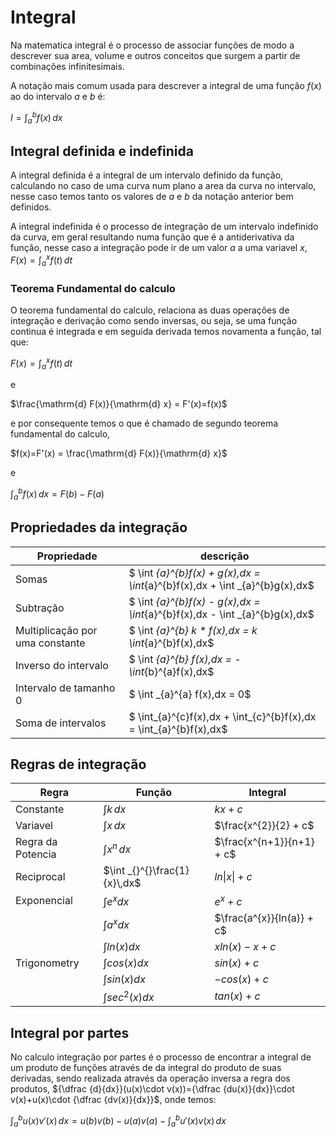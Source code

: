 # Integral

Na matematica integral é o processo de associar funções de modo a descrever sua area, volume e outros conceitos que surgem a partir de combinações infinitesimais.

A notação mais comum usada para descrever a integral de uma função $f(x)$ ao do intervalo $a$ e $b$ é:

$I = \int _{a}^{b}f(x)\,dx$

## Integral definida e indefinida

A integral definida é a integral de um intervalo definido da função, calculando no caso de uma curva num plano a area da curva no intervalo, nesse caso temos tanto os valores de $a$ e $b$ da notação anterior bem definidos.

A integral indefinida é o processo de integração de um intervalo indefinido da curva, em geral resultando numa função que é a antiderivativa da função, nesse caso a integração pode ir de um valor $a$ a uma variavel $x$, $F(x) = \int _{a}^{x}f(t)\,dt$

### Teorema Fundamental do calculo

O teorema fundamental do calculo, relaciona as duas operações de integração e derivação como sendo inversas, ou seja, se uma função continua é integrada e em seguida derivada temos novamenta a função, tal que:

$F(x)=\int _{a}^{x}f(t)\,dt$

e

$\frac{\mathrm{d} F(x)}{\mathrm{d} x} = F'(x)=f(x)$

e por consequente temos o que é chamado de segundo teorema fundamental do calculo,

$f(x)=F'(x) = \frac{\mathrm{d} F(x)}{\mathrm{d} x}$

e

$\int _{a}^{b}f(x)\,dx=F(b)-F(a)$

## Propriedades da integração

|Propriedade| descrição|
|-----|----|
| Somas | $ \int _{a}^{b}f(x) + g(x)\,dx = \int_{a}^{b}f(x)\,dx + \int _{a}^{b}g(x)\,dx$ |
| Subtração | $ \int _{a}^{b}f(x) - g(x)\,dx = \int_{a}^{b}f(x)\,dx - \int _{a}^{b}g(x)\,dx$ |
| Multiplicação por uma constante | $ \int _{a}^{b} k * f(x)\,dx = k \int_{a}^{b}f(x)\,dx$ |
| Inverso do intervalo | $ \int _{a}^{b} f(x)\,dx = -\int_{b}^{a}f(x)\,dx$ |
| Intervalo de tamanho 0 | $ \int _{a}^{a} f(x)\,dx = 0$ |
| Soma de intervalos  | $ \int_{a}^{c}f(x)\,dx + \int_{c}^{b}f(x)\,dx = \int_{a}^{b}f(x)\,dx$ |

## Regras de integração

|Regra| Função| Integral|
|-----|----|----|
|Constante|$\int _{}^{}k\,dx$|$kx + c$|
|Variavel|$\int _{}^{}x\,dx$|$\frac{x^{2}}{2} + c$|
|Regra da Potencia|$\int _{}^{}x^{n}\,dx$|$\frac{x^{n+1}}{n+1} + c$|
|Reciprocal|$\int _{}^{}\frac{1}{x}\,dx$|$ln\left \|x  \right \|+ c$|
|Exponencial|$\int _{}^{}e^{x}dx$|$e^{x} + c$|
||$\int _{}^{}a^{x}dx$|$\frac{a^{x}}{ln(a)} + c$|
||$\int _{}^{}ln(x)dx$|$xln(x) - x + c$|
|Trigonometry|$\int _{}^{}cos(x)dx$|$sin(x) + c$|
||$\int _{}^{}sin(x)dx$|$-cos(x) + c$|
||$\int _{}^{}sec^{2}(x)dx$|$tan(x) + c$|

## Integral por partes

No calculo integração por partes é o processo de encontrar a integral de um produto de funções através de da integral do produto de suas derivadas, sendo realizada através da operação inversa a regra dos produtos, ${\dfrac {d}{dx}}(u(x)\cdot v(x))={\dfrac {du(x)}{dx}}\cdot v(x)+u(x)\cdot {\dfrac {dv(x)}{dx}}$, onde temos:

$\int _{a}^{b}u(x)v'(x)\,dx=u(b)v(b)-u(a)v(a)-\int_{a}^{b}u'(x)v(x)\,dx$
